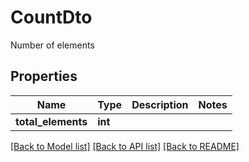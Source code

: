 # CountDto

Number of elements
## Properties
Name | Type | Description | Notes
------------ | ------------- | ------------- | -------------
**total_elements** | **int** |  | 

[[Back to Model list]](../README#documentation-for-models) [[Back to API list]](../README#documentation-for-api-endpoints) [[Back to README]](../README)


